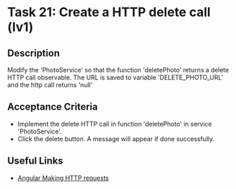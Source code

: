 # Task 21: Create a HTTP delete call (lv1)

## Description

Modify the 'PhotoService' so that the function 'deletePhoto' returns a delete HTTP call observable. The URL is saved to variable 'DELETE_PHOTO_URL' and
the http call returns 'null'

## Acceptance Criteria
- Implement the delete HTTP call in function 'deletePhoto' in service 'PhotoService'.
- Click the delete button. A message will appear if done successfully.

## Useful Links
- [Angular Making HTTP requests](https://angular.dev/guide/http/making-requests)


